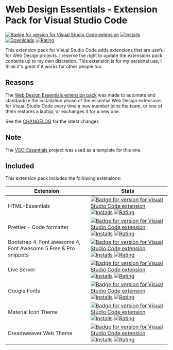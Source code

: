 # Web Design Essentials - Extension Pack for Visual Studio Code

[![Badge for version for Visual Studio Code extension](https://flat.badgen.net/vs-marketplace/v/Gydunhn.web-design-essentials?icon=visualstudio&color=blue)](https://marketplace.visualstudio.com/items?itemName=Gydunhn.web-design-essentials) [![Installs](https://flat.badgen.net/vs-marketplace/i/Gydunhn.web-design-essentials?color=blue)](https://marketplace.visualstudio.com/items?itemName=Gydunhn.web-design-essentials) [![Downloads](https://flat.badgen.net/vs-marketplace/d//Gydunhn.web-design-essentials?color=blue)](https://marketplace.visualstudio.com/items?itemName=Gydunhn.web-design-essentials) [![Rating](https://flat.badgen.net/vs-marketplace/rating/Gydunhn.web-design-essentials?color=blue)](https://marketplace.visualstudio.com/items?itemName=Gydunhn.web-design-essentials)

This extension pack for Visual Studio Code adds extensions that are useful for Web Design projects. I reserve the right to update the extensions pack contents up to my own discretion. This extension is for my personal use, I think it's great if it works for other people too.

## Reasons

The [Web Design Essentials extension pack] was made to automate and standardize the installation phase of the essential Web Design extensions for Visual Studio Code every time a new member joins the team, or one of them restores a laptop, or exchanges it for a new one.

See the [CHANGELOG](CHANGELOG.md) for the latest changes

## Note

The [VSC-Essentials] project was used as a template for this one.

## Included

This extension pack includes the following extensions:

| Extension                                                       | Stats                                                                                                                                                                                                                                                                                                                                                                                                                                                                                                                                                                                                                                  |
| --------------------------------------------------------------- | -------------------------------------------------------------------------------------------------------------------------------------------------------------------------------------------------------------------------------------------------------------------------------------------------------------------------------------------------------------------------------------------------------------------------------------------------------------------------------------------------------------------------------------------------------------------------------------------------------------------------------------- |
| HTML-Essentials                                                 | [![Badge for version for Visual Studio Code extension](https://flat.badgen.net/vs-marketplace/v/Gydunhn.html-essentials?icon=visualstudio&color=blue)](https://marketplace.visualstudio.com/items?itemName=Gydunhn.html-essentials) [![Installs](https://flat.badgen.net/vs-marketplace/i/Gydunhn.html-essentials?color=blue)](https://marketplace.visualstudio.com/items?itemName=Gydunhn.html-essentials) [![Rating](https://flat.badgen.net/vs-marketplace/rating/Gydunhn.html-essentials?color=blue)](https://marketplace.visualstudio.com/items?itemName=Gydunhn.html-essentials)                                                 |
| Prettier - Code formatter                                       | [![Badge for version for Visual Studio Code extension](https://flat.badgen.net/vs-marketplace/v/esbenp.prettier-vscode?icon=visualstudio&color=blue)](https://marketplace.visualstudio.com/items?itemName=esbenp.prettier-vscode) [![Installs](https://flat.badgen.net/vs-marketplace/i/esbenp.prettier-vscode?color=blue)](https://marketplace.visualstudio.com/items?itemName=esbenp.prettier-vscode) [![Rating](https://flat.badgen.net/vs-marketplace/rating/esbenp.prettier-vscode?color=blue)](https://marketplace.visualstudio.com/items?itemName=esbenp.prettier-vscode)                                                       |
| Bootstrap 4, Font awesome 4, Font Awesome 5 Free & Pro snippets | [![Badge for version for Visual Studio Code extension](https://flat.badgen.net/vs-marketplace/v/thekalinga.bootstrap4-vscode?icon=visualstudio&color=blue)](https://marketplace.visualstudio.com/items?itemName=thekalinga.bootstrap4-vscode) [![Installs](https://flat.badgen.net/vs-marketplace/i/thekalinga.bootstrap4-vscode?color=blue)](https://marketplace.visualstudio.com/items?itemName=thekalinga.bootstrap4-vscode) [![Rating](https://flat.badgen.net/vs-marketplace/rating/thekalinga.bootstrap4-vscode?color=blue)](https://marketplace.visualstudio.com/items?itemName=thekalinga.bootstrap4-vscode)                   |
| Live Server                                                     | [![Badge for version for Visual Studio Code extension](https://flat.badgen.net/vs-marketplace/v/ritwickdey.LiveServer?icon=visualstudio&color=blue)](https://marketplace.visualstudio.com/items?itemName=ritwickdey.LiveServer) [![Installs](https://flat.badgen.net/vs-marketplace/i/ritwickdey.LiveServer?color=blue)](https://marketplace.visualstudio.com/items?itemName=ritwickdey.LiveServer) [![Rating](https://flat.badgen.net/vs-marketplace/rating/ritwickdey.LiveServer?color=blue)](https://marketplace.visualstudio.com/items?itemName=ritwickdey.LiveServer)                                                             |
| Google Fonts                                                    | [![Badge for version for Visual Studio Code extension](https://flat.badgen.net/vs-marketplace/v/lior-chamla.google-fonts?icon=visualstudio&color=blue)](https://marketplace.visualstudio.com/items?itemName=lior-chamla.google-fonts) [![Installs](https://flat.badgen.net/vs-marketplace/i/lior-chamla.google-fonts?color=blue)](https://marketplace.visualstudio.com/items?itemName=lior-chamla.google-fonts) [![Rating](https://flat.badgen.net/vs-marketplace/rating/lior-chamla.google-fonts?color=blue)](https://marketplace.visualstudio.com/items?itemName=lior-chamla.google-fonts)                                           |
| Material Icon Theme                                             | [![Badge for version for Visual Studio Code extension](https://flat.badgen.net/vs-marketplace/v/PKief.material-icon-theme?icon=visualstudio&color=blue)](https://marketplace.visualstudio.com/items?itemName=PKief.material-icon-theme) [![Installs](https://flat.badgen.net/vs-marketplace/i/PKief.material-icon-theme?color=blue)](https://marketplace.visualstudio.com/items?itemName=PKief.material-icon-theme) [![Rating](https://flat.badgen.net/vs-marketplace/rating/PKief.material-icon-theme?color=blue)](https://marketplace.visualstudio.com/items?itemName=PKief.material-icon-theme)                                     |
| Dreamweaver Web Theme                                           | [![Badge for version for Visual Studio Code extension](https://flat.badgen.net/vs-marketplace/v/Persephona.theme-dreamweaverweb?icon=visualstudio&color=blue)](https://marketplace.visualstudio.com/items?itemName=Persephona.theme-dreamweaverweb) [![Installs](https://flat.badgen.net/vs-marketplace/i/Persephona.theme-dreamweaverweb?color=blue)](https://marketplace.visualstudio.com/items?itemName=Persephona.theme-dreamweaverweb) [![Rating](https://flat.badgen.net/vs-marketplace/rating/Persephona.theme-dreamweaverweb?color=blue)](https://marketplace.visualstudio.com/items?itemName=Persephona.theme-dreamweaverweb) |


[VSC-Essentials]: https://github.com/Gydunhn/VSC-Essentials
[Web Design Essentials extension pack]: https://marketplace.visualstudio.com/items?itemName=Gydunhn.web-design-essentials

